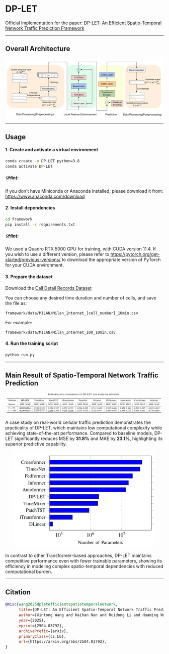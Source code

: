 # DP-LET

Official implementation for the paper:  [DP-LET: An Efficient Spatio-Temporal Network Traffic Prediction Framework](https://arxiv.org/abs/2504.03792)

---

## Overall Architecture

![Overall](overall.jpg)

---

## Usage

#### 1. Create and activate a virtual environment
```bash
conda create -n DP-LET python=3.8
conda activate DP-LET
```
##### 💡Hint:
If you don't have Miniconda or Anaconda installed, please download it from: https://www.anaconda.com/download

#### 2. Install dependencies
```bash
cd framework
pip install -r requirements.txt
```
##### 💡Hint:
We used a Quadro RTX 5000 GPU for training, with CUDA version 11.4.
If you wish to use a different version, please refer to https://pytorch.org/get-started/previous-versions/ to download the appropriate version of PyTorch for your CUDA environment.

#### 3. Prepare the dataset

Download the [Call Detail Records Dataset](https://doi.org/10.7910/DVN/EGZHFV)

You can choose any desired time duration and number of cells, and save the file as:
```
framework/data/MILAN/Milan_Internet_[cell_number]_10min.csv
```
For example:
```
framework/data/MILAN/Milan_Internet_100_10min.csv
```

#### 4. Run the training script
```bash
python run.py
```

---

## Main Result of Spatio-Temporal Network Traffic Prediction

![result](result.jpg)

A case study on real-world cellular traffic prediction demonstrates the practicality of DP-LET, which maintains low computational complexity while achieving state-of-the-art performance.
Compared to baseline models, DP-LET significantly reduces MSE by **31.8%** and MAE by **23.1%**, highlighting its superior predictive capability.

<div align="center">
  <img src="para.jpg" alt="para" width="450"/>
</div>


In contrast to other Transformer-based approaches, DP-LET maintains competitive performance even with fewer trainable parameters, showing its efficiency in modeling complex spatio-temporal dependencies with reduced computational burden.

---

## Citation

```bibtex
@misc{wang2025dpletefficientspatiotemporalnetwork,
      title={DP-LET: An Efficient Spatio-Temporal Network Traffic Prediction Framework}, 
      author={Xintong Wang and Haihan Nan and Ruidong Li and Huaming Wu},
      year={2025},
      eprint={2504.03792},
      archivePrefix={arXiv},
      primaryClass={cs.LG},
      url={https://arxiv.org/abs/2504.03792}, 
}
```

